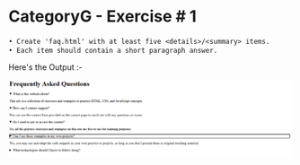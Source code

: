 # CategoryG - Exercise # 1 


```
• Create 'faq.html' with at least five <details>/<summary> items.
• Each item should contain a short paragraph answer. 
```


Here's the Output :- 


![alt text](image.png)